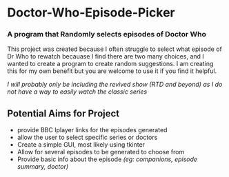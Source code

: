 # Doctor-Who-Episode-Picker
### A program that Randomly selects episodes of Doctor Who

This project was created because I often struggle to select what episode of Dr Who to rewatch becauase I find there are two many choices, and I wanted to create a program to create random suggestions. I am creating this for my own benefit but you are welcome to use it if you find it helpful.

*I will probably only be including the revived show (RTD and beyond) as I do not have a way to easily watch the classic series*

## Potential Aims for Project
- provide BBC Iplayer links for the episodes generated
- allow the user to select specific series or doctors
- Create a simple GUI, most likely using tkinter
- Allow for several episodes to be generated to choose from
- Provide basic info about the episode *(eg: companions, episode summary, doctor)*
